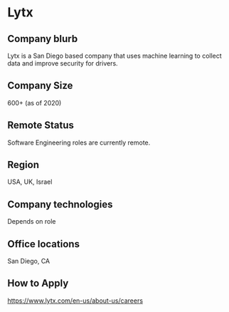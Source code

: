 # Lytx

## Company blurb
Lytx is a San Diego based company that uses machine learning to collect data and improve security for drivers.

## Company Size
600+ (as of 2020)

## Remote Status
Software Engineering roles are currently remote.

## Region
USA, UK, Israel

## Company technologies
Depends on role

## Office locations
San Diego, CA

## How to Apply
https://www.lytx.com/en-us/about-us/careers